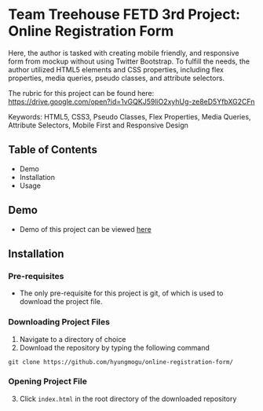 # Team Treehouse FETD 3rd Project: Online Registration Form

Here, the author is tasked with creating mobile friendly, and responsive form from mockup without using Twitter Bootstrap. To fulfill the needs, the author utilized HTML5 elements and CSS properties, including flex properties, media queries, pseudo classes, and attribute selectors.

The rubric for this project can be found here: https://drive.google.com/open?id=1vGQKJ59liO2xyhUg-ze8eD5YfbXG2CFn


Keywords: HTML5, CSS3, Pseudo Classes, Flex Properties, Media Queries, Attribute Selectors, Mobile First and Responsive Design 

## Table of Contents
- Demo
- Installation
- Usage


## Demo
- Demo of this project can be viewed [here](https://hyungmogu.github.com/online-registration-form)

## Installation
### Pre-requisites
- The only pre-requisite for this project is git, of which is used to download the project file.

### Downloading Project Files
1. Navigate to a directory of choice
2. Download the repository by typing the following command
```
git clone https://github.com/hyungmogu/online-registration-form/
```

### Opening Project File
3. Click `index.html` in the root directory of the downloaded repository

